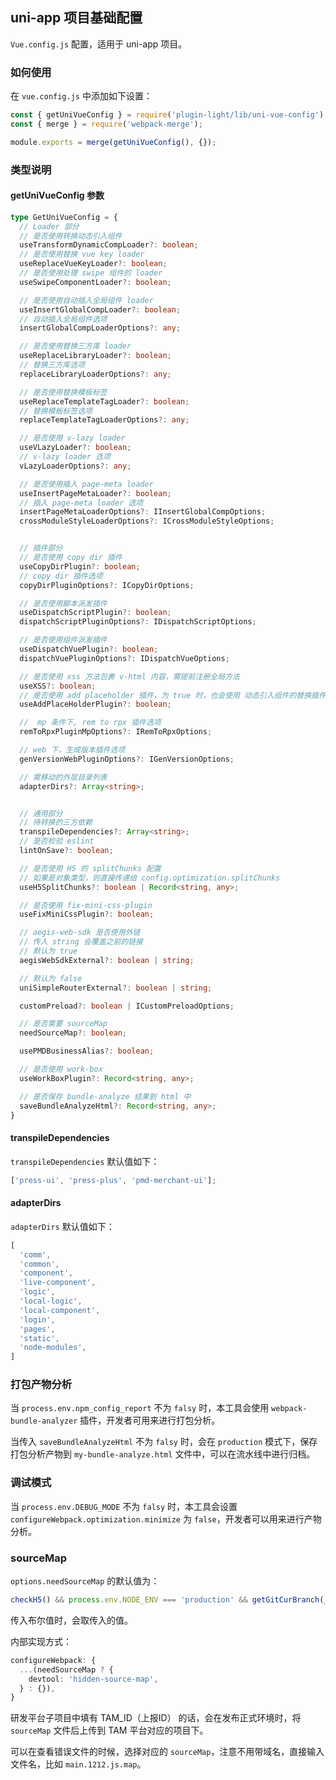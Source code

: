 ## uni-app 项目基础配置

`Vue.config.js` 配置，适用于 uni-app 项目。

### 如何使用

在 `vue.config.js` 中添加如下设置：

```js
const { getUniVueConfig } = require('plugin-light/lib/uni-vue-config');
const { merge } = require('webpack-merge');

module.exports = merge(getUniVueConfig(), {});
```

### 类型说明

#### getUniVueConfig 参数

```ts
type GetUniVueConfig = {
  // Loader 部分
  // 是否使用转换动态引入组件
  useTransformDynamicCompLoader?: boolean;
  // 是否使用替换 vue key loader
  useReplaceVueKeyLoader?: boolean;
  // 是否使用处理 swipe 组件的 loader
  useSwipeComponentLoader?: boolean;

  // 是否使用自动插入全局组件 loader
  useInsertGlobalCompLoader?: boolean;
  // 自动插入全局组件选项
  insertGlobalCompLoaderOptions?: any;

  // 是否使用替换三方库 loader
  useReplaceLibraryLoader?: boolean;
  // 替换三方库选项
  replaceLibraryLoaderOptions?: any;

  // 是否使用替换模板标签
  useReplaceTemplateTagLoader?: boolean;
  // 替换模板标签选项
  replaceTemplateTagLoaderOptions?: any;

  // 是否使用 v-lazy loader
  useVLazyLoader?: boolean;
  // v-lazy loader 选项
  vLazyLoaderOptions?: any;

  // 是否使用插入 page-meta loader
  useInsertPageMetaLoader?: boolean;
  // 插入 page-meta loader 选项
  insertPageMetaLoaderOptions?: IInsertGlobalCompOptions;
  crossModuleStyleLoaderOptions?: ICrossModuleStyleOptions;


  // 插件部分
  // 是否使用 copy dir 插件
  useCopyDirPlugin?: boolean;
  // copy dir 插件选项
  copyDirPluginOptions?: ICopyDirOptions;

  // 是否使用脚本派发插件
  useDispatchScriptPlugin?: boolean;
  dispatchScriptPluginOptions?: IDispatchScriptOptions;

  // 是否使用组件派发插件
  useDispatchVuePlugin?: boolean;
  dispatchVuePluginOptions?: IDispatchVueOptions;

  // 是否使用 xss 方法包裹 v-html 内容，需提前注册全局方法
  useXSS?: boolean;
  // 是否使用 add placeholder 插件，为 true 时，也会使用 动态引入组件的替换插件
  useAddPlaceHolderPlugin?: boolean;

  //  mp 条件下, rem to rpx 插件选项
  remToRpxPluginMpOptions?: IRemToRpxOptions;

  // web 下，生成版本插件选项
  genVersionWebPluginOptions?: IGenVersionOptions;

  // 需移动的外层目录列表
  adapterDirs?: Array<string>;


  // 通用部分
  // 待转换的三方依赖
  transpileDependencies?: Array<string>;
  // 是否校验 eslint
  lintOnSave?: boolean;

  // 是否使用 H5 的 splitChunks 配置
  // 如果是对象类型，则直接传递给 config.optimization.splitChunks
  useH5SplitChunks?: boolean | Record<string, any>;

  // 是否使用 fix-mini-css-plugin
  useFixMiniCssPlugin?: boolean;

  // aegis-web-sdk 是否使用外链
  // 传入 string 会覆盖之前的链接
  // 默认为 true
  aegisWebSdkExternal?: boolean | string;

  // 默认为 false
  uniSimpleRouterExternal?: boolean | string;

  customPreload?: boolean | ICustomPreloadOptions;

  // 是否需要 sourceMap
  needSourceMap?: boolean;

  usePMDBusinessAlias?: boolean;

  // 是否使用 work-box
  useWorkBoxPlugin?: Record<string, any>;

  // 是否保存 bundle-analyze 结果到 html 中
  saveBundleAnalyzeHtml?: Record<string, any>;
}
```

#### transpileDependencies

`transpileDependencies` 默认值如下：

```ts
['press-ui', 'press-plus', 'pmd-merchant-ui'];
```

#### adapterDirs

`adapterDirs` 默认值如下：

```ts
[
  'comm',
  'common',
  'component',
  'live-component',
  'logic',
  'local-logic',
  'local-component',
  'login',
  'pages',
  'static',
  'node-modules',
]
```

### 打包产物分析

当 `process.env.npm_config_report` 不为 `falsy` 时，本工具会使用 `webpack-bundle-analyzer` 插件，开发者可用来进行打包分析。

当传入 `saveBundleAnalyzeHtml` 不为 `falsy` 时，会在 `production` 模式下，保存打包分析产物到 `my-bundle-analyze.html` 文件中，可以在流水线中进行归档。

### 调试模式

当 `process.env.DEBUG_MODE` 不为 `falsy` 时，本工具会设置 `configureWebpack.optimization.minimize` 为 `false`，开发者可以用来进行产物分析。

### sourceMap

`options.needSourceMap` 的默认值为：

```ts
checkH5() && process.env.NODE_ENV === 'production' && getGitCurBranch(__dirname) === 'release';
```

传入布尔值时，会取传入的值。

内部实现方式：

```ts
configureWebpack: {
  ...(needSourceMap ? {
    devtool: 'hidden-source-map',
  } : {}),
}
```

研发平台子项目中填有 TAM_ID（上报ID） 的话，会在发布正式环境时，将 `sourceMap` 文件后上传到 TAM 平台对应的项目下。

可以在查看错误文件的时候，选择对应的 `sourceMap`，注意不用带域名，直接输入文件名，比如 `main.1212.js.map`。
